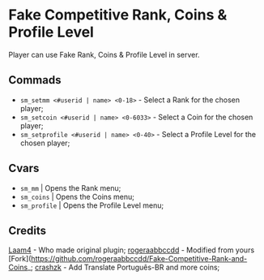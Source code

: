 # Fake Competitive Rank, Coins & Profile Level
Player can use Fake Rank, Coins & Profile Level in server.

## Commads
- `sm_setmm <#userid | name> <0-18>` - Select a Rank for the chosen player;
- `sm_setcoin <#userid | name> <0-6033>` - Select a Coin for the chosen player;
- `sm_setprofile <#userid | name> <0-40>` - Select a Profile Level for the chosen player;

## Cvars
- `sm_mm` | Opens the Rank menu;
- `sm_coins` | Opens the Coins menu;
- `sm_profile` | Opens the Profile Level menu;

## Credits
[Laam4](https://forums.alliedmods.net/showthread.php?t=258753) - Who made original plugin;
[rogeraabbccdd](https://github.com/rogeraabbccdd) - Modified from yours [Fork](https://github.com/rogeraabbccdd/Fake-Competitive-Rank-and-Coins_;
[crashzk](https://github.com/crashzk) - Add Translate Português-BR and more coins;
